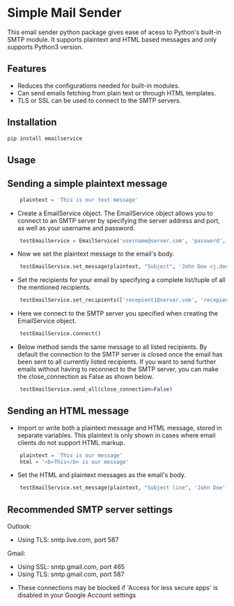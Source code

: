 # Simple Mail Sender

This email sender python package gives ease of acess to Python's built-in SMTP module. It supports plaintext and HTML based messages and only supports Python3 version.

## Features

- Reduces the configurations needed for built-in modules.
- Can send emails fetching from plain text or through HTML templates.
- TLS or SSL can be used to connect to the SMTP servers.

## Installation

```bash
pip install emailservice
```

## Usage

## Sending a simple plaintext message

```python
    plaintext = 'This is our text message'
```

- Create a EmailService object. The EmailService object allows you to connect to an SMTP server by specifying the server address and port, as well as your username and password.

```python
    testEmailService = EmailService('username@server.com', 'password', ('smtp.server.com', 465), use_SSL=True)
```

- Now we set the plaintext message to the email's body.

```python
    testEmailService.set_message(plaintext, "Subject", 'John Doe <j.doe@server.com>')
```

- Set the recipients for your email by specifying a complete list/tuple of all the mentioned recipients.

```python
    testEmailService.set_recipients(['recepient1@server.com', 'recepient2@server.com'])
```

- Here we connect to the SMTP server you specified when creating the EmailService object.

```python
    testEmailService.connect()
```

- Below method sends the same message to all listed recipients. By default the connection to the SMTP server is closed once the email has been sent to all currently listed recipients. If you want to send further emails without having to reconnect to the SMTP server, you can make the close_connection as False as shown below.

```python
    testEmailService.send_all(close_connection=False)
```

## Sending an HTML message

- Import or write both a plaintext message and HTML message, stored in separate variables. This plaintext is only shown in cases where email clients do not support HTML markup.

```python
    plaintext = 'This is our message'
    html = '<b>This</b> is our message'
```

- Set the HTML and plaintext messages as the email's body.

```python
    testEmailService.set_message(plaintext, "Subject line", 'John Doe', html)
```

## Recommended SMTP server settings

Outlook:

- Using TLS: smtp.live.com, port 587

Gmail:

- Using SSL: smtp.gmail.com, port 465
- Using TLS: smtp.gmail.com, port 587

* These connections may be blocked if 'Access for less secure apps' is disabled in your Google Account settings
